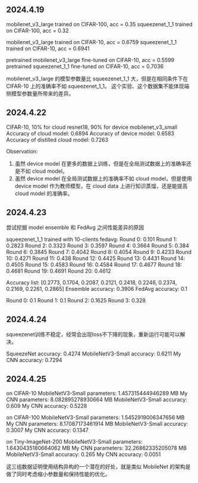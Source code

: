 ## 2024.4.19
mobilenet_v3_large trained on CIFAR-100, acc = 0.35
squeezenet_1_1 trained on CIFAR-100, acc = 0.32

mobilenet_v3_large trained on CIFAR-10, acc = 0.6759
squeezenet_1_1 trained on CIFAR-10, acc = 0.6941

pretrained mobilenet_v3_large fine-tuned on CIFAR-10, acc = 0.5599
pretrained squeezenet_1_1 fine-tuned on CIFAR-10, acc = 0.7036

mobilenet_v3_large 的模型参数量比 squeezenet_1_1 大，但是在相同条件下在 CIFAR-10 上的准确率不如 squeezenet_1_1。
这个实验、这个数据集不能体现端侧模型参数量所带来的差异。

## 2024.4.22
CIFAR-10, 10% for cloud resnet18, 90% for device mobilenet_v3_small
Accuracy of cloud model: 0.6894
Accuracy of device model: 0.6583
Accuracy of distilled cloud model: 0.7263

Observation:
1. 虽然 device model 在更多的数据上训练，但是在全局测试数据上的准确率还是不如 cloud model。
2. 虽然 device model 在全局测试数据上的准确率不如 cloud model，但是使用 device model 作为教师模型，在 cloud data 上进行知识蒸馏，还是能提高 cloud model 的准确率。

## 2024.4.23
尝试挖掘 model ensemble 和 FedAvg 之间性能差异的原因

squeezenet_1_1 trained with 10-clients fedavg:
Round 0: 0.101
Round 1: 0.2823
Round 2: 0.3323
Round 3: 0.3597
Round 4: 0.3664
Round 5: 0.384
Round 6: 0.3845
Round 7: 0.4042
Round 8: 0.4054
Round 9: 0.4233
Round 10: 0.4271
Round 11: 0.438
Round 12: 0.4425
Round 13: 0.4431
Round 14: 0.4505
Round 15: 0.4583
Round 16: 0.4584
Round 17: 0.4677
Round 18: 0.4681
Round 19: 0.4691
Round 20: 0.4612

Accuracy list: [0.2773, 0.1704, 0.2087, 0.2121, 0.2418, 0.2246, 0.2374, 0.2169, 0.2261, 0.2865]
Ensemble accuracy: 0.3906
FedAvg accuracy: 0.1

Round 0: 0.1
Round 1: 0.1
Round 2: 0.1625
Round 3: 0.328

## 2024.4.24
squeezenet训练不稳定，经常会出现loss不下降的现象，重新运行可能可以解决。

SqueezeNet accuracy: 0.4274
MobileNetV3-Small accuracy: 0.6211
My CNN accuracy: 0.7294

## 2024.4.25
on CIFAR-10
MobileNetV3-Small parameters: 1.457315444946289 MB
My CNN parameters: 8.082895278930664 MB
MobileNetV3-Small accuracy: 0.609
My CNN accuracy: 0.5228

on CIFAR-100
MobileNetV3-Small parameters: 1.5452919006347656 MB
My CNN parameters: 8.17087173461914 MB
MobileNetV3-Small accuracy: 0.3007
My CNN accuracy: 0.1347

on Tiny-ImageNet-200
MobileNetV3-Small parameters: 1.6430435180664062 MB
My CNN parameters: 32.26862335205078 MB
MobileNetV3-Small accuracy: 0.265
My CNN accuracy: 0.0051

这三组数据证明使用结构异构的一个潜在的好处，就是类似 MobileNet 的架构是做了同时考虑缩小参数量和保持性能的优化。

##
